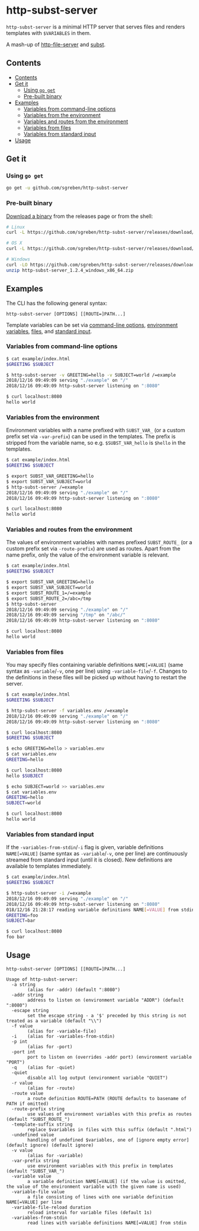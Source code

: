 # http-subst-server

`http-subst-server` is a minimal HTTP server that serves files and renders templates with `$VARIABLES` in them.

A mash-up of [http-file-server](https://github.com/sgreben/http-file-server) and [subst](https://github.com/sgreben/subst).

## Contents

- [Contents](#contents)
- [Get it](#get-it)
  - [Using `go get`](#using-go-get)
  - [Pre-built binary](#pre-built-binary)
- [Examples](#examples)
  - [Variables from command-line options](#variables-from-command-line-options)
  - [Variables from the environment](#variables-from-the-environment)
  - [Variables and routes from the environment](#variables-and-routes-from-the-environment)
  - [Variables from files](#variables-from-files)
  - [Variables from standard input](#variables-from-standard-input)
- [Usage](#usage)


## Get it

### Using `go get`

```sh
go get -u github.com/sgreben/http-subst-server
```

### Pre-built binary

[Download a binary](https://github.com/sgreben/http-subst-server/releases/latest) from the releases page or from the shell:

```sh
# Linux
curl -L https://github.com/sgreben/http-subst-server/releases/download/1.2.4/http-subst-server_1.2.4_linux_x86_64.tar.gz | tar xz

# OS X
curl -L https://github.com/sgreben/http-subst-server/releases/download/1.2.4/http-subst-server_1.2.4_osx_x86_64.tar.gz | tar xz

# Windows
curl -LO https://github.com/sgreben/http-subst-server/releases/download/1.2.4/http-subst-server_1.2.4_windows_x86_64.zip
unzip http-subst-server_1.2.4_windows_x86_64.zip
```

## Examples

The CLI has the following general syntax:

```text
http-subst-server [OPTIONS] [[ROUTE=]PATH...]
```

Template variables can be set via [command-line options](#variables-from-command-line-options), [environment variables](#variables-from-environment), [files](#variables-from-files), and [standard input](#variables-from-standard-input).

### Variables from command-line options

```sh
$ cat example/index.html
$GREETING $SUBJECT
```

```sh
$ http-subst-server -v GREETING=hello -v SUBJECT=world /=example
2018/12/16 09:49:09 serving "./example" on "/"
2018/12/16 09:49:09 http-subst-server listening on ":8080"
```


```sh
$ curl localhost:8080
hello world
```

### Variables from the environment

Environment variables with a name prefixed with `SUBST_VAR_` (or a custom prefix set via `-var-prefix`) can be used in the templates. The prefix is stripped from the variable name, so e.g. `$SUBST_VAR_hello` is `$hello` in the templates.


```sh
$ cat example/index.html
$GREETING $SUBJECT
```

```sh
$ export SUBST_VAR_GREETING=hello
$ export SUBST_VAR_SUBJECT=world
$ http-subst-server /=example
2018/12/16 09:49:09 serving "./example" on "/"
2018/12/16 09:49:09 http-subst-server listening on ":8080"
```

```sh
$ curl localhost:8080
hello world
```

### Variables and routes from the environment

The values of environment variables with names prefixed `SUBST_ROUTE_` (or a custom prefix set via `-route-prefix`) are used as routes. Apart from the name prefix, only the value of the environment variable is relevant.

```sh
$ cat example/index.html
$GREETING $SUBJECT
```

```sh
$ export SUBST_VAR_GREETING=hello
$ export SUBST_VAR_SUBJECT=world
$ export SUBST_ROUTE_1=/=example
$ export SUBST_ROUTE_2=/abc=/tmp
$ http-subst-server
2018/12/16 09:49:09 serving "./example" on "/"
2018/12/16 09:49:09 serving "/tmp" on "/abc/"
2018/12/16 09:49:09 http-subst-server listening on ":8080"
```

```sh
$ curl localhost:8080
hello world
```

### Variables from files

You may specify files containing variable definitions `NAME[=VALUE]` (same syntax as `-variable`/`-v`, one per line) using `-variable-file`/`-f`.
Changes to the definitions in these files will be picked up without having to restart the server.

```sh
$ cat example/index.html
$GREETING $SUBJECT
```

```sh
$ http-subst-server -f variables.env /=example
2018/12/16 09:49:09 serving "./example" on "/"
2018/12/16 09:49:09 http-subst-server listening on ":8080"
```

```sh
$ curl localhost:8080
$GREETING $SUBJECT
```

```sh
$ echo GREETING=hello > variables.env
$ cat variables.env
GREETING=hello
```

```sh
$ curl localhost:8080
hello $SUBJECT
```

```sh
$ echo SUBJECT=world >> variables.env
$ cat variables.env
GREETING=hello
SUBJECT=world
```

```sh
$ curl localhost:8080
hello world
```

### Variables from standard input

If the `-variables-from-stdin`/`-i` flag is given, variable definitions `NAME[=VALUE]` (same syntax as `-variable`/`-v`, one per line) are continuously streamed from standard input (until it is closed). New definitions are available to templates immediately.

```sh
$ cat example/index.html
$GREETING $SUBJECT
```

```sh
$ http-subst-server -i /=example
2018/12/16 09:49:09 serving "./example" on "/"
2018/12/16 09:49:09 http-subst-server listening on ":8080"
018/12/16 21:28:17 reading variable definitions NAME[=VALUE] from stdin
GREETING=foo
SUBJECT=bar
```

```sh
$ curl localhost:8080
foo bar
```

## Usage

```text
http-subst-server [OPTIONS] [[ROUTE=]PATH...]
```

```text
Usage of http-subst-server:
  -a string
    	(alias for -addr) (default ":8080")
  -addr string
    	address to listen on (environment variable "ADDR") (default ":8080")
  -escape string
    	set the escape string - a '$' preceded by this string is not treated as a variable (default "\\")
  -f value
    	(alias for -variable-file)
  -i	(alias for -variables-from-stdin)
  -p int
    	(alias for -port)
  -port int
    	port to listen on (overrides -addr port) (environment variable "PORT")
  -q	(alias for -quiet)
  -quiet
    	disable all log output (environment variable "QUIET")
  -r value
    	(alias for -route)
  -route value
    	a route definition ROUTE=PATH (ROUTE defaults to basename of PATH if omitted)
  -route-prefix string
    	use values of environment variables with this prefix as routes (default "SUBST_ROUTE_")
  -template-suffix string
    	replace $variables in files with this suffix (default ".html")
  -undefined value
    	handling of undefined $variables, one of [ignore empty error] (default ignore) (default ignore)
  -v value
    	(alias for -variable)
  -var-prefix string
    	use environment variables with this prefix in templates (default "SUBST_VAR_")
  -variable value
    	a variable definition NAME[=VALUE] (if the value is omitted, the value of the environment variable with the given name is used)
  -variable-file value
    	a file consisting of lines with one variable definition NAME[=VALUE] per line
  -variable-file-reload duration
    	reload interval for variable files (default 1s)
  -variables-from-stdin
    	read lines with variable definitions NAME[=VALUE] from stdin
```
